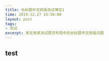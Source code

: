 ```yaml
---
title: 长标题中文排版测试博文1
time: 2019.12.27 15:56:00
layout: post
tags:
- 测试
excerpt: 本文用来测试首页布局中的长标题中文排版问题
---
```


## test
